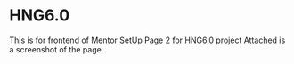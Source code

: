 # HNG6.0
This is for frontend of Mentor SetUp Page 2 for HNG6.0 project
Attached is a screenshot of the page.

